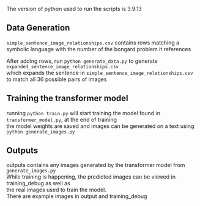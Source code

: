 The version of python used to run the scripts is 3.9.13

## Data Generation
`simple_sentence_image_relationships.csv` contains rows matching a symbolic language with the number of the bongard problem it references <br/>

After adding rows, run `python generate_data.py` to generate `expanded_sentence_image_relationships.csv` <br/>
which expands the sentence in `simple_sentence_image_relationships.csv` to match all 36 possible pairs of images


## Training the transformer model
running `python train.py` will start training the model found in `transformer_model.py`, at the end of training <br/>
the model weights are saved and images can be generated on a text using `python generate_images.py`

## Outputs 
outputs contains any images generated by the transformer model from `generate_images.py` <br/>
While training is happening, the predicted images can be viewed in training_debug as well as <br/>
the real images used to train the model. <br/>
There are example images in output and training_debug
